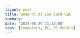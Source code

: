 ```yaml
---
layout: post
title: 8088 PC XT ISA Card SBC
summary: 
date: '2024-08-29 11:33:00'
tags: [Computers, PC, PC Models]
---
```


